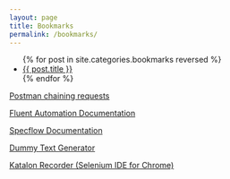 ```yaml
---
layout: page
title: Bookmarks
permalink: /bookmarks/
---
```

<ul>
{% for post in site.categories.bookmarks reversed %}
  <li><a href="{{ post.url }}">{{ post.title }}</a></li>
{% endfor %}
</ul>

 [Postman chaining requests](http://blog.getpostman.com/2014/01/27/extracting-data-from-responses-and-chaining-requests/)
 
 [Fluent Automation Documentation](https://web.archive.org/web/20160813065647/http://fluent.stirno.com:80/docs/#actions-select)
 
 [Specflow Documentation](https://specflow.org/documentation/)
 
 [Dummy Text Generator](http://www.blindtextgenerator.com/lorem-ipsum/)
 
 [Katalon Recorder (Selenium IDE for Chrome)](https://www.katalon.com/resources-center/blog/katalon-automation-recorder/)
 
